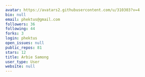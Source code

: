 ```yaml
---
avatar: https://avatars2.githubusercontent.com/u/310303?v=4
bio: null
email: phektus@gmail.com
followers: 36
following: 44
forks: 3
login: phektus
open_issues: null
public_repos: 81
stars: 12
title: Arbie Samong
user_type: User
website: null
---
```

